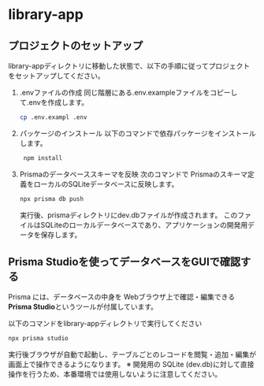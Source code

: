 # library-app

## プロジェクトのセットアップ
library-appディレクトリに移動した状態で、以下の手順に従ってプロジェクトをセットアップしてください。

1. .envファイルの作成
同じ階層にある.env.exampleファイルをコピーして.envを作成します。

    ```bash
    cp .env.exampl .env
    ```

2. パッケージのインストール
以下のコマンドで依存パッケージをインストールします。
    ```bash
     npm install
    ```

3. Prismaのデータベーススキーマを反映
次のコマンドで Prismaのスキーマ定義をローカルのSQLiteデータベースに反映します。
    ```bash
    npx prisma db push
    ```
    実行後、prismaディレクトリにdev.dbファイルが作成されます。
    このファイルはSQLiteのローカルデータベースであり、アプリケーションの開発用データを保存します。

## Prisma Studioを使ってデータベースをGUIで確認する
Prisma には、データベースの中身を Webブラウザ上で確認・編集できる**Prisma Studio**というツールが付属しています。

以下のコマンドをlibrary-appディレクトリで実行してください

```bash
npx prisma studio
```
実行後ブラウザが自動で起動し、テーブルごとのレコードを閲覧・追加・編集が画面上で操作できるようになります。
※ 開発用の SQLite (dev.db)に対して直接操作を行うため、本番環境では使用しないように注意してください。
